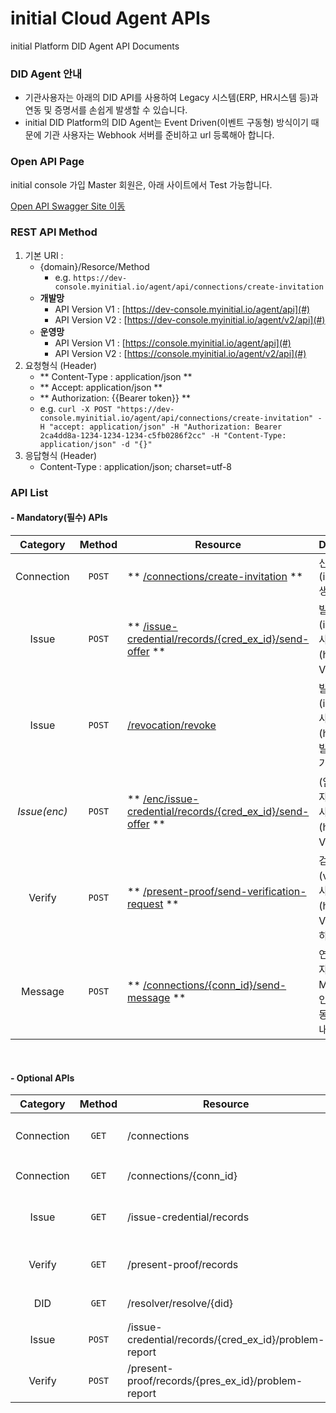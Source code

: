 **initial Cloud Agent APIs**
===
<p>initial Platform DID Agent API Documents</p>

### **DID Agent 안내** 
- 기관사용자는 아래의 DID API를 사용하여 Legacy 시스템(ERP, HR시스템 등)과 연동 및 증명서를 손쉽게 발생할 수 있습니다.
- initial DID Platform의 DID Agent는 Event Driven(이벤트 구동형) 방식이기 때문에 기관 사용자는 Webhook 서버를 준비하고 url 등록해아 합니다.

### **Open API Page**

initial console 가입 Master 회원은, 아래 사이트에서 Test 가능합니다.  

[Open API Swagger Site 이동](https://app.swaggerhub.com/apis-docs/khujin1/initial_Cloud_Agent_Open_API/1.0.4#/)

### **REST API Method**

1. 기본 URI : 
      - {domain}/Resorce/Method
        - e.g. `https://dev-console.myinitial.io/agent/api/connections/create-invitation`
      - **개발망**
        - API Version V1 : [https://dev-console.myinitial.io/agent/api](#)
        - API Version V2 : [https://dev-console.myinitial.io/agent/v2/api](#)
      - **운영망**
        - API Version V1 : [https://console.myinitial.io/agent/api](#)
        - API Version V2 : [https://console.myinitial.io/agent/v2/api](#)
2. 요청형식 (Header)
      - ** Content-Type : application/json **
      - ** Accept: application/json **
      - ** Authorization: {{Bearer token}} **
      - e.g. `curl -X POST "https://dev-console.myinitial.io/agent/api/connections/create-invitation" -H "accept: application/json" -H "Authorization: Bearer 2ca4dd8a-1234-1234-1234-c5fb0286f2cc" -H "Content-Type: application/json" -d "{}"`
3. 응답형식 (Header)
      - Content-Type : application/json; charset=utf-8

### **API List**

#### - Mandatory(필수) APIs


|   Category   | Method | Resource                                                                                                            | Description                             |                                                                                Swagger                                                                                 |
|:------------:|:------:|---------------------------------------------------------------------------------------------------------------------|-----------------------------------------|:----------------------------------------------------------------------------------------------------------------------------------------------------------------------:|
|  Connection  | `POST` | ** [/connections/create-invitation](/open_api_auto_connection/#step-1-invitation) **                                | 신규 초대장(invitation) 생성                   |                 [TEST](https://app.swaggerhub.com/apis-docs/khujin1/initial_Cloud_Agent_Open_API/1.0.4#/connection/post_connections_create_invitation)                 |
|    Issue     | `POST` | ** [/issue-credential/records/{cred_ex_id}/send-offer](/open_api_proof/#step-1) **                                  | 발행자(issuer)가 사용자(holder)에게 VC 발행        | [TEST](https://app.swaggerhub.com/apis-docs/khujin1/initial_Cloud_Agent_Open_API/1.0.4#/issue-credential%20v1.0/post_issue_credential_records__cred_ex_id__send_offer) |
|    Issue     | `POST` | [/revocation/revoke](https://initial-v2-platform.readthedocs.io/open_api_revocation/#step-2-vc-revoke)              | 발행자(issuer)가 사용자(holder)에게 발행한 VC 폐기    |                       [TEST](https://app.swaggerhub.com/apis-docs/khujin1/initial_Cloud_Agent_Open_API/1.0.4#/revocation/post_revocation_revoke)                       |
| *Issue(enc)* | `POST` | ** [/enc/issue-credential/records/{cred_ex_id}/send-offer](/open_api_proof/#step-1) **                              | (암호화)발행자(issuer)가 사용자(holder)에게 VC 발행   | [TEST](https://app.swaggerhub.com/apis-docs/khujin1/initial_Cloud_Agent_Open_API/1.0.4#/issue-credential%20v1.0/post_issue_credential_records__cred_ex_id__send_offer) |
|    Verify    | `POST` | ** [/present-proof/send-verification-request](https://initial-v2-platform.readthedocs.io/open_api_proof/#step-1) ** | 검증자(verifier)가 사용자(holder)에게 VC 검증 요청하기 |       [TEST](https://app.swaggerhub.com/apis-docs/khujin1/initial_Cloud_Agent_Open_API/1.0.4#/present-proof%20v1.0/post_present_proof_send_verification_request)       |
|   Message    | `POST` | ** [/connections/{conn_id}/send-message](/open_api_message) **                                                      | 연결된 사용자에게 Message(개인정보 이용 동의서등) 보내기     |             [TEST](https://app.swaggerhub.com/apis-docs/khujin1/initial_Cloud_Agent_Open_API/1.0.4#/basicmessage/post_connections__conn_id__send_message)              |

<br>

#### - Optional APIs

|  Category  | Method | Resource                                              | Description                    |                                                            Swagger                                                            |
|:----------:|:------:|-------------------------------------------------------|--------------------------------|:-----------------------------------------------------------------------------------------------------------------------------:|
| Connection | `GET`  | /connections                                          | 모든 연결(connections) list 확인     |      [TEST](https://app.swaggerhub.com/apis-docs/khujin1/initial_Cloud_Agent_Open_API/1.0.4#/connection/get_connections)      |
| Connection | `GET`  | /connections/{conn_id}                                | 특정 connection ID 정보 확인         | [TEST](https://app.swaggerhub.com/apis-docs/khujin1/initial_Cloud_Agent_Open_API/1.0.4#/connection/get_connections__conn_id_) |
|   Issue    | `GET`  | /issue-credential/records                             | credential 발급관련 모든 기록 확인       |                                                                                                                               |
|   Verify   | `GET`  | /present-proof/records                                | 모든 Verify(present-proof) 기록 확인 |                                                                                                                               |
|    DID     | `GET`  | /resolver/resolve/{did}                               | W3C DID Doc 가져오기               |                                                                                                                               |
|   Issue    | `POST` | /issue-credential/records/{cred_ex_id}/problem-report | 발급 과정 취소                       |                                                                                                                               |
|   Verify   | `POST` | /present-proof/records/{pres_ex_id}/problem-report    | 검증/제출 과정 취소                    |                                                                                                                               |


